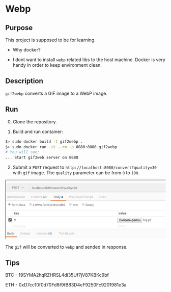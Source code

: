 # Webp

## Purpose

This project is supposed to be for learning.

* Why docker?

- I dont want to install `webp` related libs to the host machine. Docker is very handy in order to keep environment clean.


## Description

`gif2webp` converts a GIF image to a WebP image.

## Run

0. Clone the repository.

1. Build and run container:

```bash
$> sudo docker build -t gif2webp .
$> sudo docker run -it --rm -p 8080:8080 gif2webp
# You will see:
... Start gif2web server on 8080
```

2. Submit a `POST` request to `http://localhost:8080/convert?quality=30` with `gif` image. The `quality` parameter can be from `0` to `100`.

<p align="left"><img src="submit_gif.jpg" width="760"></p>

The `gif` will be converted to `webp` and sended in response.

## Tips

BTC - 19SYMA2hqRZHRSL4di35Uf7jV87KBKc9bf 

ETH - 0xD7cc10f0d70Fd8f9fB83D4eF9250Fc9201981e3a
